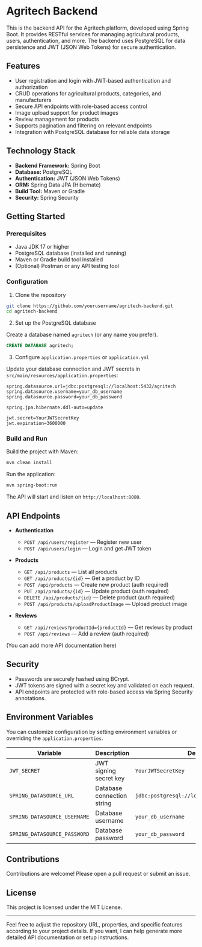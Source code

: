 
# Agritech Backend

This is the backend API for the Agritech platform, developed using Spring Boot. It provides RESTful services for managing agricultural products, users, authentication, and more. The backend uses PostgreSQL for data persistence and JWT (JSON Web Tokens) for secure authentication.

## Features

- User registration and login with JWT-based authentication and authorization
- CRUD operations for agricultural products, categories, and manufacturers
- Secure API endpoints with role-based access control
- Image upload support for product images
- Review management for products
- Supports pagination and filtering on relevant endpoints
- Integration with PostgreSQL database for reliable data storage

## Technology Stack

- **Backend Framework:** Spring Boot
- **Database:** PostgreSQL
- **Authentication:** JWT (JSON Web Tokens)
- **ORM:** Spring Data JPA (Hibernate)
- **Build Tool:** Maven or Gradle
- **Security:** Spring Security

## Getting Started

### Prerequisites

- Java JDK 17 or higher
- PostgreSQL database (installed and running)
- Maven or Gradle build tool installed
- (Optional) Postman or any API testing tool

### Configuration

1. Clone the repository

```bash
git clone https://github.com/yourusername/agritech-backend.git
cd agritech-backend
```

2. Set up the PostgreSQL database

Create a database named `agritech` (or any name you prefer).

```sql
CREATE DATABASE agritech;
```

3. Configure `application.properties` or `application.yml`

Update your database connection and JWT secrets in `src/main/resources/application.properties`:

```properties
spring.datasource.url=jdbc:postgresql://localhost:5432/agritech
spring.datasource.username=your_db_username
spring.datasource.password=your_db_password

spring.jpa.hibernate.ddl-auto=update

jwt.secret=YourJWTSecretKey
jwt.expiration=3600000
```

### Build and Run

Build the project with Maven:

```bash
mvn clean install
```

Run the application:

```bash
mvn spring-boot:run
```

The API will start and listen on `http://localhost:8080`.

## API Endpoints

- **Authentication**
  - `POST /api/users/register` — Register new user
  - `POST /api/users/login` — Login and get JWT token

- **Products**
  - `GET /api/products` — List all products
  - `GET /api/products/{id}` — Get a product by ID
  - `POST /api/products` — Create new product (auth required)
  - `PUT /api/products/{id}` — Update product (auth required)
  - `DELETE /api/products/{id}` — Delete product (auth required)
  - `POST /api/products/uploadProductImage` — Upload product image

- **Reviews**
  - `GET /api/reviews?productId={productId}` — Get reviews by product
  - `POST /api/reviews` — Add a review (auth required)

(You can add more API documentation here)

## Security

- Passwords are securely hashed using BCrypt.
- JWT tokens are signed with a secret key and validated on each request.
- API endpoints are protected with role-based access via Spring Security annotations.

## Environment Variables

You can customize configuration by setting environment variables or overriding the `application.properties`.

| Variable          | Description                | Default                  |
|-------------------|----------------------------|--------------------------|
| `JWT_SECRET`      | JWT signing secret key     | `YourJWTSecretKey`       |
| `SPRING_DATASOURCE_URL`      | Database connection string | `jdbc:postgresql://localhost:5432/agritech` |
| `SPRING_DATASOURCE_USERNAME` | Database username          | `your_db_username`       |
| `SPRING_DATASOURCE_PASSWORD` | Database password          | `your_db_password`       |

## Contributions

Contributions are welcome! Please open a pull request or submit an issue.

## License

This project is licensed under the MIT License.

***

Feel free to adjust the repository URL, properties, and specific features according to your project details. If you want, I can help generate more detailed API documentation or setup instructions.
